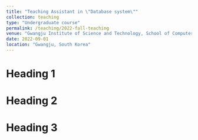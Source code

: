 ```yaml
---
title: "Teaching Assistant in \"Database system\""
collection: teaching
type: "Undergraduate course"
permalink: /teaching/2022-fall-teaching
venue: "Gwangju Institute of Science and Technology, School of Computer Science and Electronic Engineering"
date: 2022-09-01
location: "Gwangju, South Korea"
---
```


Heading 1
======

Heading 2
======

Heading 3
======
